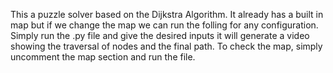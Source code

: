 This a puzzle solver based on the Dijkstra Algorithm.
It already has a built in map but if we change the map we can run the folling for any configuration.
Simply run the .py file and give the desired inputs it will generate a video showing the traversal of nodes and the final path.
To check the map, simply uncomment the map section and run the file.
